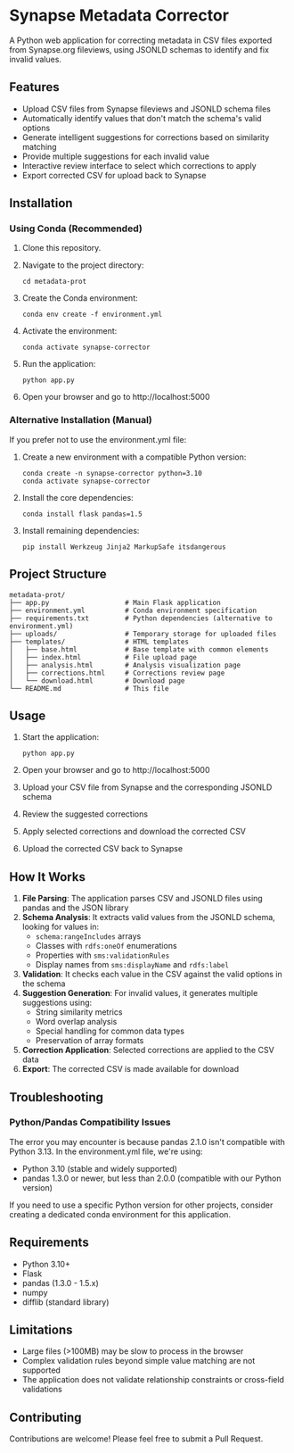 # Synapse Metadata Corrector

A Python web application for correcting metadata in CSV files exported from Synapse.org fileviews, using JSONLD schemas to identify and fix invalid values.

## Features

- Upload CSV files from Synapse fileviews and JSONLD schema files
- Automatically identify values that don't match the schema's valid options
- Generate intelligent suggestions for corrections based on similarity matching
- Provide multiple suggestions for each invalid value
- Interactive review interface to select which corrections to apply
- Export corrected CSV for upload back to Synapse

## Installation

### Using Conda (Recommended)

1. Clone this repository.


2. Navigate to the project directory:
   ```
   cd metadata-prot
   ```

3. Create the Conda environment:
   ```
   conda env create -f environment.yml
   ```

4. Activate the environment:
   ```
   conda activate synapse-corrector
   ```

5. Run the application:
   ```
   python app.py
   ```

6. Open your browser and go to http://localhost:5000

### Alternative Installation (Manual)

If you prefer not to use the environment.yml file:

1. Create a new environment with a compatible Python version:
   ```
   conda create -n synapse-corrector python=3.10
   conda activate synapse-corrector
   ```

2. Install the core dependencies:
   ```
   conda install flask pandas=1.5
   ```

3. Install remaining dependencies:
   ```
   pip install Werkzeug Jinja2 MarkupSafe itsdangerous
   ```

## Project Structure

```
metadata-prot/
├── app.py                   # Main Flask application
├── environment.yml          # Conda environment specification
├── requirements.txt         # Python dependencies (alternative to environment.yml)
├── uploads/                 # Temporary storage for uploaded files
├── templates/               # HTML templates
│   ├── base.html            # Base template with common elements
│   ├── index.html           # File upload page
│   ├── analysis.html        # Analysis visualization page
│   ├── corrections.html     # Corrections review page
│   └── download.html        # Download page
└── README.md                # This file
```

## Usage

1. Start the application:
   ```
   python app.py
   ```

2. Open your browser and go to http://localhost:5000

3. Upload your CSV file from Synapse and the corresponding JSONLD schema

4. Review the suggested corrections

5. Apply selected corrections and download the corrected CSV

6. Upload the corrected CSV back to Synapse

## How It Works

1. **File Parsing**: The application parses CSV and JSONLD files using pandas and the JSON library
2. **Schema Analysis**: It extracts valid values from the JSONLD schema, looking for values in:
   - `schema:rangeIncludes` arrays
   - Classes with `rdfs:oneOf` enumerations
   - Properties with `sms:validationRules`
   - Display names from `sms:displayName` and `rdfs:label`
3. **Validation**: It checks each value in the CSV against the valid options in the schema
4. **Suggestion Generation**: For invalid values, it generates multiple suggestions using:
   - String similarity metrics
   - Word overlap analysis
   - Special handling for common data types
   - Preservation of array formats
5. **Correction Application**: Selected corrections are applied to the CSV data
6. **Export**: The corrected CSV is made available for download

## Troubleshooting

### Python/Pandas Compatibility Issues

The error you may encounter is because pandas 2.1.0 isn't compatible with Python 3.13. In the environment.yml file, we're using:
- Python 3.10 (stable and widely supported)
- pandas 1.3.0 or newer, but less than 2.0.0 (compatible with our Python version)

If you need to use a specific Python version for other projects, consider creating a dedicated conda environment for this application.

## Requirements

- Python 3.10+
- Flask
- pandas (1.3.0 - 1.5.x)
- numpy
- difflib (standard library)

## Limitations

- Large files (>100MB) may be slow to process in the browser
- Complex validation rules beyond simple value matching are not supported
- The application does not validate relationship constraints or cross-field validations

## Contributing

Contributions are welcome! Please feel free to submit a Pull Request.
